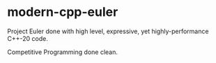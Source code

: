 # modern-cpp-euler

Project Euler done with high level, expressive, yet highly-performance C++-20 code. 

Competitive Programming done clean.
